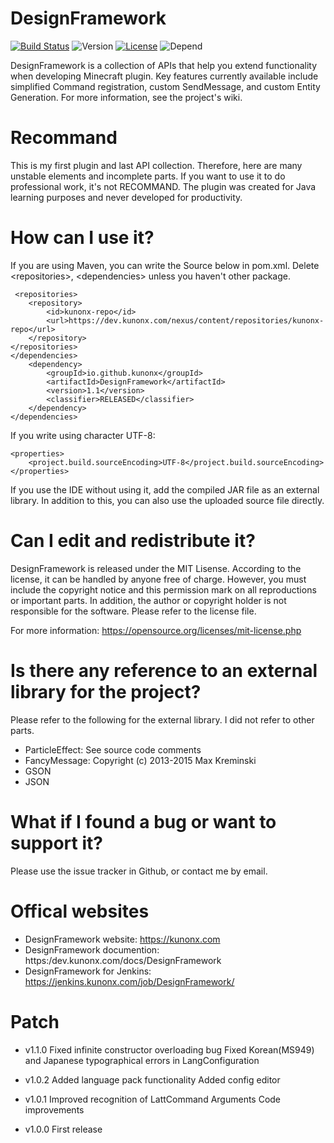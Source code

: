 # DesignFramework
[![Build Status](https://travis-ci.org/kunonx/DesignFramework.svg?branch=master)](https://travis-ci.org/kunonx/DesignFramework) ![Version](https://img.shields.io/badge/version-1.1--RELEASE-yellowgreen.svg) [![License](https://img.shields.io/packagist/l/doctrine/orm.svg)](https://github.com/kunonx/DesignFramework/blob/master/LICENSE.md) ![Depend](https://img.shields.io/david/strongloop/express.svg)

DesignFramework is a collection of APIs that help you extend functionality when developing Minecraft plugin.
Key features currently available include simplified Command registration, custom SendMessage, and custom Entity Generation.
For more information, see the project's wiki.
# Recommand
This is my first plugin and last API collection. Therefore, here are many unstable elements and incomplete parts.
If you want to use it to do professional work, it's not RECOMMAND. The plugin was created for Java learning purposes and never developed for productivity.

# How can I use it?
If you are using Maven, you can write the Source below in pom.xml. 
Delete &lt;repositories&gt;, &lt;dependencies&gt; unless you haven't other package.

     <repositories>
        <repository>
            <id>kunonx-repo</id>
            <url>https://dev.kunonx.com/nexus/content/repositories/kunonx-repo</url>
        </repository>
    </repositories>
    </dependencies>
        <dependency>
            <groupId>io.github.kunonx</groupId>
            <artifactId>DesignFramework</artifactId>
            <version>1.1</version>
            <classifier>RELEASED</classifier>
        </dependency>
    </dependencies>
    
If you write using character UTF-8:

    <properties>
        <project.build.sourceEncoding>UTF-8</project.build.sourceEncoding>
    </properties>

If you use the IDE without using it, add the compiled JAR file as an external library.
In addition to this, you can also use the uploaded source file directly.

# Can I edit and redistribute it?
DesignFramework is released under the MIT Lisense. According to the license, it can be handled by anyone free of charge.
However, you must include the copyright notice and this permission mark on all reproductions or important parts.
In addition, the author or copyright holder is not responsible for the software. Please refer to the license file.

For more information: https://opensource.org/licenses/mit-license.php

# Is there any reference to an external library for the project?
Please refer to the following for the external library. I did not refer to other parts.

- ParticleEffect: See source code comments
- FancyMessage: Copyright (c) 2013-2015 Max Kreminski
- GSON
- JSON

# What if I found a bug or want to support it?
Please use the issue tracker in Github, or contact me by email.

# Offical websites
- DesignFramework website: https://kunonx.com
- DesignFramework documention: https:/dev.kunonx.com/docs/DesignFramework
- DesignFramework for Jenkins: https://jenkins.kunonx.com/job/DesignFramework/

# Patch
- v1.1.0
Fixed infinite constructor overloading bug
Fixed Korean(MS949) and Japanese typographical errors in LangConfiguration

- v1.0.2
Added language pack functionality
Added config editor

- v1.0.1
Improved recognition of LattCommand Arguments
Code improvements

- v1.0.0
First release
